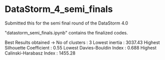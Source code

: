 # DataStorm_4_semi_finals
Submitted this for the semi final round of the DataStorm 4.0

"datastorm_semi_finals.ipynb" contains the finalized codes.

Best Results obtained ->
        No of clusters : 3
        Lowest inertia : 3037.43
        Highest Silhouette Coefficient : 0.55
        Lowest Davies-Bouldin Index : 0.688
        Highest Calinski-Harabasz Index : 1455.28